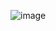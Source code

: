 ![image](https://github.com/Pavithra-1502/task-manager/assets/77700246/80a3f612-8086-4677-9bbe-6ee12561cf5f)

